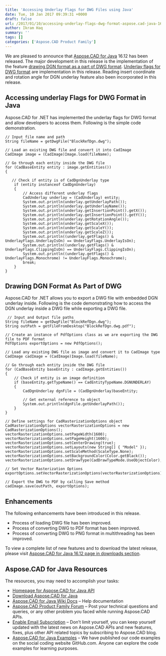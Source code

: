 ```yaml
---
title: 'Accessing Underlay Flags for DWG Files using Java'
date: Tue, 10 Jan 2017 09:39:31 +0000
draft: false
url: /2017/01/10/accessing-underlay-flags-dwg-format-aspose.cad-java-16.12/
author: Ikram Haq
summary: ''
tags: []
categories: ['Aspose.CAD Product Family']
---
```


We are pleased to announce that [Aspose.CAD for Java][1] 16.12 has been released. The major development in this release is the implementation of the feature [drawing DGN format as a part of DWG format][2]. [Underlay flags for DWG format][3] are implementation in this release. Reading insert coordinate and rotation angle for DGN underlay feature also been incorporated in this release.

## Accessing underlay Flags for DWG Format in Java

Aspose.CAD for .NET has implemented the underlay flags for DWG format and allow developers to access them. Following is the simple code demonstration.

```
// Input file name and path
String fileName = getDwgFile("BlockRefDgn.dwg");

// Load an existing DWG file and convert it into CadImage 
CadImage image = (CadImage)Image.load(fileName);

// Go through each entity inside the DWG file
for (CadBaseEntity entity : image.getEntities())
{

   // Check if entity is of CadDgnUnderlay type
    if (entity instanceof CadDgnUnderlay)
    {
        // Access different underlay flags
        CadUnderlay underlay = (CadUnderlay) entity;
        System.out.println(underlay.getUnderlayPath());
        System.out.println(underlay.getUnderlayName());
        System.out.println(underlay.getInsertionPoint().getX());
        System.out.println(underlay.getInsertionPoint().getY());
        System.out.println(underlay.getRotationAngle());
        System.out.println(underlay.getScaleX());
        System.out.println(underlay.getScaleY());
        System.out.println(underlay.getScaleZ());
        System.out.println((underlay.getFlags() & UnderlayFlags.UnderlayIsOn) == UnderlayFlags.UnderlayIsOn);
        System.out.println((underlay.getFlags() & UnderlayFlags.ClippingIsOn) == UnderlayFlags.ClippingIsOn);
        System.out.println((underlay.getFlags() & UnderlayFlags.Monochrome) != UnderlayFlags.Monochrome);
        break;
    }
}
```

## Drawing DGN Format As Part of DWG

Aspose.CAD for .NET allows you to export a DWG file with embedded DGN underlay inside. Following is the code demonstrating how to access the DGN underlay inside a DWG file while exporting a DWG file.

```
 // Input and Output file paths
String fileName = getDwgFile("BlockRefDgn.dwg");
String outPath = getFileFromDesktop("BlockRefDgn.dwg.pdf");

// Create an instance of PdfOptions class as we are exporting the DWG file to PDF format
PdfOptions exportOptions = new PdfOptions();

// Load any existing DWG file as image and convert it to CadImage type
CadImage cadImage = (CadImage)Image.load(fileName);

// Go through each entity inside the DWG file
for (CadBaseEntity baseEntity : cadImage.getEntities())
{
    // Check if entity is an image definition
    if (baseEntity.getTypeName() == CadEntityTypeName.DGNUNDERLAY)
    {
        CadDgnUnderlay dgnFile = (CadDgnUnderlay)baseEntity;

        // Get external reference to object
        System.out.println(dgnFile.getUnderlayPath());
    }
}

// Define settings for CadRasterizationOptions object
CadRasterizationOptions vectorRasterizationOptions = new CadRasterizationOptions();
vectorRasterizationOptions.setPageWidth(1600);
vectorRasterizationOptions.setPageHeight(1600);
vectorRasterizationOptions.setCenterDrawing(true);
vectorRasterizationOptions.setLayouts(new String[] { "Model" });
vectorRasterizationOptions.setScaleMethod(ScaleType.None);
vectorRasterizationOptions.setBackgroundColor(Color.getBlack());
vectorRasterizationOptions.setDrawType(CadDrawTypeMode.UseObjectColor);

// Set Vector Rasterization Options
exportOptions.setVectorRasterizationOptions(vectorRasterizationOptions);

// Export the DWG to PDF by calling Save method
cadImage.save(outPath, exportOptions); 
```

## Enhancements

The following enhancements have been introduced in this release.

*   Process of loading DWG file has been improved.
*   Process of converting DWG to PDF format has been improved.
*   Process of converting DWG to PNG format in multithreading has been improved.

To view a complete list of new features and to download the latest release, please visit [Aspose.CAD for Java 16.12 page in downloads section][4].

## Aspose.CAD for Java Resources

The resources, you may need to accomplish your tasks:

*   [Homepage for Aspose.CAD for Java API][5]
*   [Download Aspose.CAD for Java][6]
*   [Aspose.CAD for Java Wiki Docs][7] – Help documentation
*   [Aspose.CAD Product Family Forum][8] – Post your technical questions and queries, or any other problem you faced while running Aspose.CAD APIs.
*   [Enable Email Subscription][9] – Don’t limit yourself, you can keep yourself updated with the latest news on Aspose.CAD APIs and new features, fixes, plus other API related topics by subscribing to Aspose.CAD blog.
*   [Aspose.CAD for Java Examples][10] – We have published our code examples on the social coding website GitHub.com. Anyone can explore the code examples for learning purposes.




[1]: https://products.aspose.com/cad/java
[2]: https://docs.aspose.com/cad/java/dgn-drawing/
[3]: https://docs.aspose.com/cad/java/dgn-drawing/#3d-entities-support-for-dgn-v7
[4]: http://www.aspose.com/downloads/cad/java
[5]: https://www.aspose.com/products/cad/java
[6]: https://downloads.aspose.com/cad/java
[7]: https://docs.aspose.com/cad/java/
[8]: http://forum.aspose.com
[9]: https://blog.aspose.com/category/aspose-products/aspose.cad-product-family/
[10]: https://github.com/aspose-cad/Aspose.CAD-for-Java




